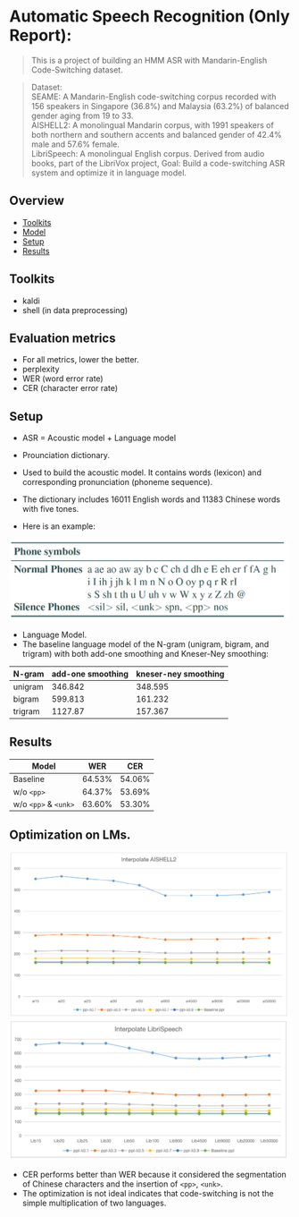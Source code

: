 # Automatic Speech Recognition (Only Report):   
> This is a project of building an HMM ASR with Mandarin-English Code-Switching dataset.  
  
> Dataset:  
> SEAME: A Mandarin-English code-switching corpus recorded with 156 speakers in Singapore (36.8%) and Malaysia (63.2%) of balanced gender aging from 19 to 33.  
> AISHELL2: A monolingual Mandarin corpus, with 1991 speakers of both northern and southern accents and balanced gender of 42.4% male and 57.6% female.  
> LibriSpeech: A monolingual English corpus. Derived from audio books, part of the LibriVox project,
> Goal: Build a code-switching ASR system and optimize it in language model.   
  

## Overview
* [Toolkits](#toolkits) 
* [Model](#model)
* [Setup](#setup)  
* [Results](#results)

## Toolkits
* kaldi  
* shell (in data preprocessing)  

## Evaluation metrics
* For all metrics, lower the better.
* perplexity  
* WER (word error rate)  
* CER (character error rate)  

## Setup   
* ASR = Acoustic model + Language model  

* Prounciation dictionary.  
* Used to build the acoustic model. It contains words (lexicon) and corresponding pronunciation (phoneme sequence).  
* The dictionary includes 16011 English words and 11383 Chinese words with five tones.
* Here is an example:

<img src="./img/pro_dict.png" alt="Kitten"
	title="Normal Phones, Silence Phones, unknown sound(unk), and noise(nos)" width="500"  />

* Language Model.  
* The baseline language model of the N-gram (unigram, bigram, and trigram) with both add-one smoothing and Kneser-Ney smoothing:  

N-gram    | add-one smoothing    | kneser-ney smoothing
----------| -------------------- | --------------------
unigram   |   346.842            |   348.595
bigram    |   599.813            |   161.232
trigram   |   1127.87            |   157.367


## Results 
 
Model        | WER           | CER
------------ | ------------- | -------------
Baseline     | 64.53%        | 54.06%
w/o `<pp>`   | 64.37%        | 53.69%
w/o `<pp>` & `<unk>` | 63.60% | 53.30%



## Optimization on LMs.  

<img src="./img/inter1.png" alt="Kitten"
	title="Perplexities of interpolated AISHELL2" width="500"  />
<img src="./img/inter2.png" alt="Kitten"
	title="Perplexities of interpolated LibriSpeech" width="500"  />

* CER performs better than WER because it considered the segmentation of Chinese characters and the insertion of `<pp>`, `<unk>`.  
* The optimization is not ideal indicates that code-switching is not the simple multiplication of two languages.

